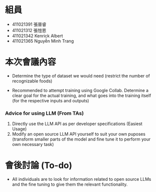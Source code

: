 # 組員
* 411021391 張晉睿
* 411021312 張愷恩
* 411021342 Kenrick Albert
* 411021365 Nguyễn Minh Trang

# 本次會議內容
- Determine the type of dataset we would need (restrict the number of recognizable foods)

- Recommended to attempt training using Google Collab. Determine a clear goal for the actual training, and what goes into the training itself (for the respective inputs and outputs)

### Advice for using LLM (From TAs)
1. Directly use the LLM API as per developer specifications (Easiest Usage)
2. Modify an open source LLM API yourself to suit your own puposes (transform smaller parts of the model and fine tune it to perform your own necessary task)

# 會後討論 (To-do)
- All individuals are to look for information related to open source LLMs and the fine tuning to give them the relevant functionality.
